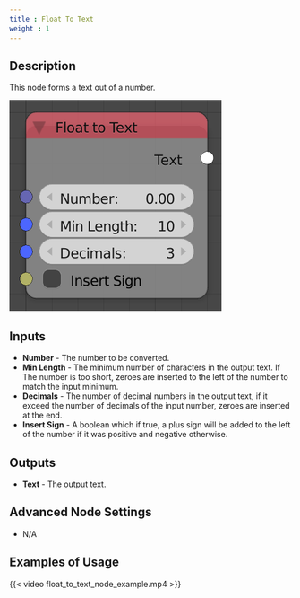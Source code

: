 ```yaml
---
title : Float To Text
weight : 1
---
```


## Description

This node forms a text out of a number.

![image](float_to_text_node.png)

## Inputs

- **Number** - The number to be converted.
- **Min Length** - The minimum number of characters in the output
    text. If The number is too short, zeroes are inserted to the left of
    the number to match the input minimum.
- **Decimals** - The number of decimal numbers in the output text, if
    it exceed the number of decimals of the input number, zeroes are
    inserted at the end.
- **Insert Sign** - A boolean which if true, a plus sign will be added
    to the left of the number if it was positive and negative otherwise.

## Outputs

- **Text** - The output text.

## Advanced Node Settings

- N/A

## Examples of Usage

{{< video float_to_text_node_example.mp4 >}}
